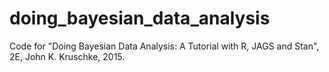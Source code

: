 # doing_bayesian_data_analysis
Code for "Doing Bayesian Data Analysis: A Tutorial with R, JAGS and Stan", 2E, John K. Kruschke, 2015.
